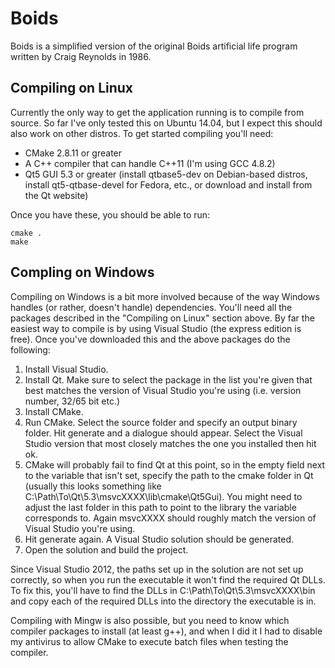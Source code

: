 Boids
=====

Boids is a simplified version of the original Boids artificial life program
written by Craig Reynolds in 1986.

Compiling on Linux
------------------

Currently the only way to get the application running is to compile from source.
So far I've only tested this on Ubuntu 14.04, but I expect this should also work
on other distros. To get started compiling you'll need:

* CMake 2.8.11 or greater
* A C++ compiler that can handle C++11 (I'm using GCC 4.8.2)
* Qt5 GUI 5.3 or greater (install qtbase5-dev on Debian-based distros, install qt5-qtbase-devel for Fedora, etc., or download and install from the Qt website)

Once you have these, you should be able to run:

    cmake .
    make

Compling on Windows
-------------------

Compiling on Windows is a bit more involved because of the way Windows handles
(or rather, doesn't handle) dependencies. You'll need all the packages described
in the "Compiling on Linux" section above. By far the easiest way to compile
is by using Visual Studio (the express edition is free). Once you've downloaded
this and the above packages do the following:

1. Install Visual Studio.
2. Install Qt. Make sure to select the package in the list you're given that best matches the version of Visual Studio you're using (i.e. version number, 32/65 bit etc.)
3. Install CMake.
4. Run CMake. Select the source folder and specify an output binary folder. Hit generate and a dialogue should appear. Select the Visual Studio version that most closely matches the one you installed then hit ok.
5. CMake will probably fail to find Qt at this point, so in the empty field next to the variable that isn't set, specify the path to the cmake folder in Qt (usually this looks something like C:\Path\To\Qt\5.3\msvcXXXX\lib\cmake\Qt5Gui). You might need to adjust the last folder in this path to point to the library the variable corresponds to. Again msvcXXXX should roughly match the version of Visual Studio you're using.
6. Hit generate again. A Visual Studio solution should be generated.
7. Open the solution and build the project.

Since Visual Studio 2012, the paths set up in the solution are not set up
correctly, so when you run the executable it won't find the required Qt DLLs.
To fix this, you'll have to find the DLLs in C:\Path\To\Qt\5.3\msvcXXXX\bin and
copy each of the required DLLs into the directory the executable is in.

Compiling with Mingw is also possible, but you need to know which compiler
packages to install (at least g++), and when I did it I had to disable my
antivirus to allow CMake to execute batch files when testing the compiler.